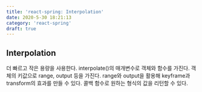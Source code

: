 ```yaml
---
title: 'react-spring: Interpolation'
date: 2020-5-30 18:21:13
category: 'react-spring'
draft: true
---
```


## Interpolation

더 빠르고 작은 용량을 사용한다.
interpolate()의 매개변수로 객체와 함수를 가진다.
객체의 키값으로 range, output 등을 가진다.
range와 output을 활용해 keyframe과 transform의 효과를 만들 수 있다.
콜백 함수로 원하는 형식의 값을 리턴할 수 있다.

